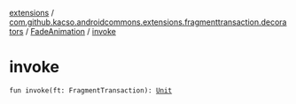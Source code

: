 [extensions](../../index.md) / [com.github.kacso.androidcommons.extensions.fragmenttransaction.decorators](../index.md) / [FadeAnimation](index.md) / [invoke](./invoke.md)

# invoke

`fun invoke(ft: FragmentTransaction): `[`Unit`](https://kotlinlang.org/api/latest/jvm/stdlib/kotlin/-unit/index.html)